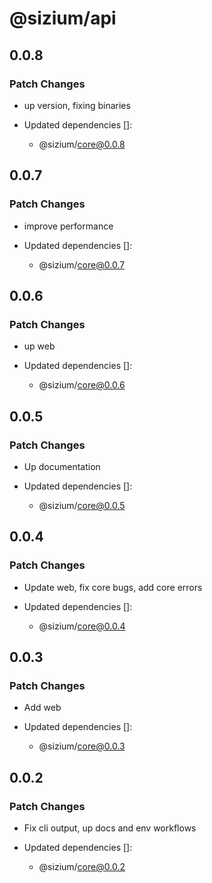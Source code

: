 # @sizium/api

## 0.0.8

### Patch Changes

- up version, fixing binaries

- Updated dependencies []:
  - @sizium/core@0.0.8

## 0.0.7

### Patch Changes

- improve performance

- Updated dependencies []:
  - @sizium/core@0.0.7

## 0.0.6

### Patch Changes

- up web

- Updated dependencies []:
  - @sizium/core@0.0.6

## 0.0.5

### Patch Changes

- Up documentation

- Updated dependencies []:
  - @sizium/core@0.0.5

## 0.0.4

### Patch Changes

- Update web, fix core bugs, add core errors

- Updated dependencies []:
  - @sizium/core@0.0.4

## 0.0.3

### Patch Changes

- Add web

- Updated dependencies []:
  - @sizium/core@0.0.3

## 0.0.2

### Patch Changes

- Fix cli output, up docs and env workflows

- Updated dependencies []:
  - @sizium/core@0.0.2
